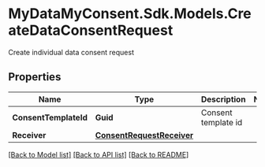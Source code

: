 # MyDataMyConsent.Sdk.Models.CreateDataConsentRequest
Create individual data consent request

## Properties

Name | Type | Description | Notes
------------ | ------------- | ------------- | -------------
**ConsentTemplateId** | **Guid** | Consent template id | 
**Receiver** | [**ConsentRequestReceiver**](ConsentRequestReceiver.md) |  | 

[[Back to Model list]](../README.md#documentation-for-models) [[Back to API list]](../README.md#documentation-for-api-endpoints) [[Back to README]](../README.md)

